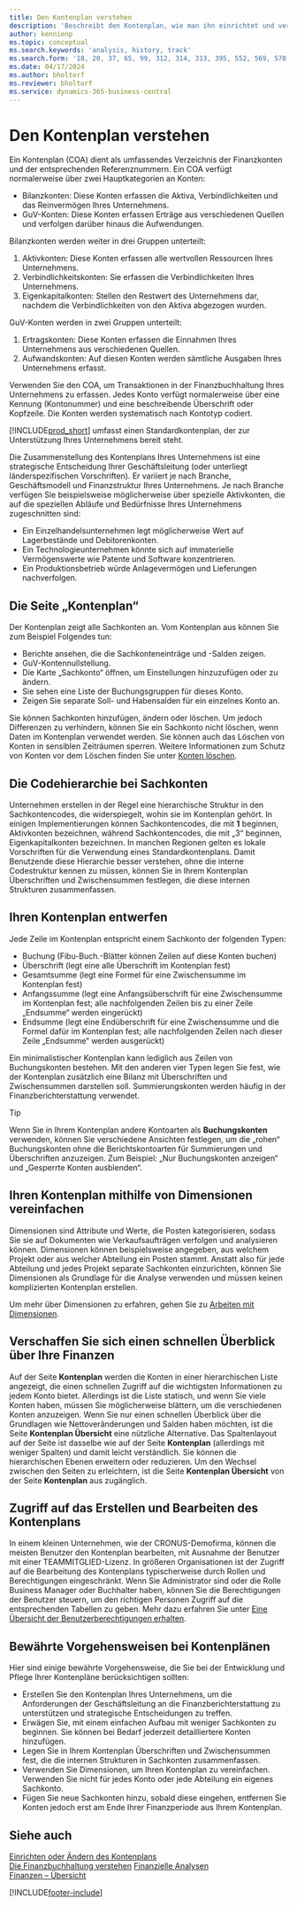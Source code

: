 ```yaml
---
title: Den Kontenplan verstehen
description: 'Beschreibt den Kontenplan, wie man ihn einrichtet und verwendet.'
author: kennienp
ms.topic: conceptual
ms.search.keywords: 'analysis, history, track'
ms.search.form: '18, 20, 37, 65, 99, 312, 314, 313, 395, 552, 569, 570, 634, 790, 791, 1158'
ms.date: 04/17/2024
ms.author: bholtorf
ms.reviewer: bholtorf
ms.service: dynamics-365-business-central
---
```


# Den Kontenplan verstehen

Ein Kontenplan (COA) dient als umfassendes Verzeichnis der Finanzkonten und der entsprechenden Referenznummern. Ein COA verfügt normalerweise über zwei Hauptkategorien an Konten:

- Bilanzkonten: Diese Konten erfassen die Aktiva, Verbindlichkeiten und das Reinvermögen Ihres Unternehmens.
- GuV-Konten: Diese Konten erfassen Erträge aus verschiedenen Quellen und verfolgen darüber hinaus die Aufwendungen.

Bilanzkonten werden weiter in drei Gruppen unterteilt:

1. Aktivkonten: Diese Konten erfassen alle wertvollen Ressourcen Ihres Unternehmens.
1. Verbindlichkeitskonten: Sie erfassen die Verbindlichkeiten Ihres Unternehmens.
1. Eigenkapitalkonten: Stellen den Restwert des Unternehmens dar, nachdem die Verbindlichkeiten von den Aktiva abgezogen wurden.

GuV-Konten werden in zwei Gruppen unterteilt:

1. Ertragskonten: Diese Konten erfassen die Einnahmen Ihres Unternehmens aus verschiedenen Quellen.
1. Aufwandskonten: Auf diesen Konten werden sämtliche Ausgaben Ihres Unternehmens erfasst.

Verwenden Sie den COA, um Transaktionen in der Finanzbuchhaltung Ihres Unternehmens zu erfassen. Jedes Konto verfügt normalerweise über eine Kennung (Kontonummer) und eine beschreibende Überschrift oder Kopfzeile. Die Konten werden systematisch nach Kontotyp codiert.

[!INCLUDE[prod_short](includes/prod_short.md)] umfasst einen Standardkontenplan, der zur Unterstützung Ihres Unternehmens bereit steht.

Die Zusammenstellung des Kontenplans Ihres Unternehmens ist eine strategische Entscheidung Ihrer Geschäftsleitung (oder unterliegt länderspezifischen Vorschriften). Er variiert je nach Branche, Geschäftsmodell und Finanzstruktur Ihres Unternehmens. Je nach Branche verfügen Sie beispielsweise möglicherweise über spezielle Aktivkonten, die auf die speziellen Abläufe und Bedürfnisse Ihres Unternehmens zugeschnitten sind:

* Ein Einzelhandelsunternehmen legt möglicherweise Wert auf Lagerbestände und Debitorenkonten.
* Ein Technologieunternehmen könnte sich auf immaterielle Vermögenswerte wie Patente und Software konzentrieren.
* Ein Produktionsbetrieb würde Anlagevermögen und Lieferungen nachverfolgen.

## Die Seite „Kontenplan“

Der Kontenplan zeigt alle Sachkonten an. Vom Kontenplan aus können Sie zum Beispiel Folgendes tun:  

* Berichte ansehen, die die Sachkonteneinträge und -Salden zeigen.  
* GuV-Kontennullstellung.  
* Die Karte „Sachkonto“ öffnen, um Einstellungen hinzuzufügen oder zu ändern.  
* Sie sehen eine Liste der Buchungsgruppen für dieses Konto.
* Zeigen Sie separate Soll- und Habensalden für ein einzelnes Konto an.

Sie können Sachkonten hinzufügen, ändern oder löschen. Um jedoch Differenzen zu verhindern, können Sie ein Sachkonto nicht löschen, wenn Daten im Kontenplan verwendet werden. Sie können auch das Löschen von Konten in sensiblen Zeiträumen sperren. Weitere Informationen zum Schutz von Konten vor dem Löschen finden Sie unter [Konten löschen](finance-setup-chart-accounts.md#delete-accounts).  

## Die Codehierarchie bei Sachkonten

Unternehmen erstellen in der Regel eine hierarchische Struktur in den Sachkontencodes, die widerspiegelt, wohin sie im Kontenplan gehört. In einigen Implementierungen können Sachkontencodes, die mit **1** beginnen, Aktivkonten bezeichnen, während Sachkontencodes, die mit „3“ beginnen, Eigenkapitalkonten bezeichnen. In manchen Regionen gelten es lokale Vorschriften für die Verwendung eines Standardkontenplans. Damit Benutzende diese Hierarchie besser verstehen, ohne die interne Codestruktur kennen zu müssen, können Sie in Ihrem Kontenplan Überschriften und Zwischensummen festlegen, die diese internen Strukturen zusammenfassen.

## Ihren Kontenplan entwerfen

Jede Zeile im Kontenplan entspricht einem Sachkonto der folgenden Typen:

* Buchung (Fibu-Buch.-Blätter können Zeilen auf diese Konten buchen)
* Überschrift (legt eine alle Überschrift im Kontenplan fest)
* Gesamtsumme (legt eine Formel für eine Zwischensumme im Kontenplan fest)
* Anfangssumme (legt eine Anfangsüberschrift für eine Zwischensumme im Kontenplan fest; alle nachfolgenden Zeilen bis zu einer Zeile „Endsumme“ werden eingerückt)
* Endsumme (legt eine Endüberschrift für eine Zwischensumme und die Formel dafür im Kontenplan fest; alle nachfolgenden Zeilen nach dieser Zeile „Endsumme“ werden ausgerückt)

Ein minimalistischer Kontenplan kann lediglich aus Zeilen von Buchungskonten bestehen. Mit den anderen vier Typen legen Sie fest, wie der Kontenplan zusätzlich eine Bilanz mit Überschriften und Zwischensummen darstellen soll. Summierungskonten werden häufig in der Finanzberichterstattung verwendet.

> [!TIP]
> Wenn Sie in Ihrem Kontenplan andere Kontoarten als **Buchungskonten** verwenden, können Sie verschiedene Ansichten festlegen, um die „rohen“ Buchungskonten ohne die Berichtskontoarten für Summierungen und Überschriften anzuzeigen. Zum Beispiel: „Nur Buchungskonten anzeigen“ und „Gesperrte Konten ausblenden“.

## Ihren Kontenplan mithilfe von Dimensionen vereinfachen

Dimensionen sind Attribute und Werte, die Posten kategorisieren, sodass Sie sie auf Dokumenten wie Verkaufsaufträgen verfolgen und analysieren können. Dimensionen können beispielsweise angegeben, aus welchem Projekt oder aus welcher Abteilung ein Posten stammt. Anstatt also für jede Abteilung und jedes Projekt separate Sachkonten einzurichten, können Sie Dimensionen als Grundlage für die Analyse verwenden und müssen keinen komplizierten Kontenplan erstellen.

Um mehr über Dimensionen zu erfahren, gehen Sie zu [Arbeiten mit Dimensionen](finance-dimensions.md).

## Verschaffen Sie sich einen schnellen Überblick über Ihre Finanzen

Auf der Seite **Kontenplan** werden die Konten in einer hierarchischen Liste angezeigt, die einen schnellen Zugriff auf die wichtigsten Informationen zu jedem Konto bietet. Allerdings ist die Liste statisch, und wenn Sie viele Konten haben, müssen Sie möglicherweise blättern, um die verschiedenen Konten anzuzeigen. Wenn Sie nur einen schnellen Überblick über die Grundlagen wie Nettoveränderungen und Salden haben möchten, ist die Seite **Kontenplan Übersicht** eine nützliche Alternative. Das Spaltenlayout auf der Seite ist dasselbe wie auf der Seite **Kontenplan** (allerdings mit weniger Spalten) und damit leicht verständlich. Sie können die hierarchischen Ebenen erweitern oder reduzieren. Um den Wechsel zwischen den Seiten zu erleichtern, ist die Seite **Kontenplan Übersicht** von der Seite **Kontenplan** aus zugänglich.

## Zugriff auf das Erstellen und Bearbeiten des Kontenplans

In einem kleinen Unternehmen, wie der CRONUS-Demofirma, können die meisten Benutzer den Kontenplan bearbeiten, mit Ausnahme der Benutzer mit einer TEAMMITGLIED-Lizenz. In größeren Organisationen ist der Zugriff auf die Bearbeitung des Kontenplans typischerweise durch Rollen und Berechtigungen eingeschränkt. Wenn Sie Administrator sind oder die Rolle Business Manager oder Buchhalter haben, können Sie die Berechtigungen der Benutzer steuern, um den richtigen Personen Zugriff auf die entsprechenden Tabellen zu geben. Mehr dazu erfahren Sie unter [Eine Übersicht der Benutzerberechtigungen erhalten](ui-define-granular-permissions.md#get-an-overview-of-a-users-permissions).  


<!-- ## Standard chart of accounts in different regions
Uncomment when we have more examples added to our localization documentation

Some regions have defined standards for the chart of accounts structure you should use in your company. 

Here are some examples of such standards that have been implemented in localized versions of [!INCLUDE[prod_short](includes/prod_short.md)]:

* [Standard chart of accounts in Denmark](localfunctionality/denmark/how-to-set-up-standard-coa.md)
-->

## Bewährte Vorgehensweisen bei Kontenplänen

Hier sind einige bewährte Vorgehensweise, die Sie bei der Entwicklung und Pflege Ihrer Kontenpläne berücksichtigen sollten:

* Erstellen Sie den Kontenplan Ihres Unternehmens, um die Anforderungen der Geschäftsleitung an die Finanzberichterstattung zu unterstützen und strategische Entscheidungen zu treffen.
* Erwägen Sie, mit einem einfachen Aufbau mit weniger Sachkonten zu beginnen. Sie können bei Bedarf jederzeit detailliertere Konten hinzufügen.
* Legen Sie in Ihrem Kontenplan Überschriften und Zwischensummen fest, die die internen Strukturen in Sachkonten zusammenfassen.
* Verwenden Sie Dimensionen, um Ihren Kontenplan zu vereinfachen. Verwenden Sie nicht für jedes Konto oder jede Abteilung ein eigenes Sachkonto.
* Fügen Sie neue Sachkonten hinzu, sobald diese eingehen, entfernen Sie Konten jedoch erst am Ende Ihrer Finanzperiode aus Ihrem Kontenplan.

## Siehe auch

[Einrichten oder Ändern des Kontenplans](finance-setup-chart-accounts.md)  
[Die Finanzbuchhaltung verstehen](finance-general-ledger.md)
[Finanzielle Analysen](bi.md)  
[Finanzen – Übersicht](finance.md)  

[!INCLUDE[footer-include](includes/footer-banner.md)]
